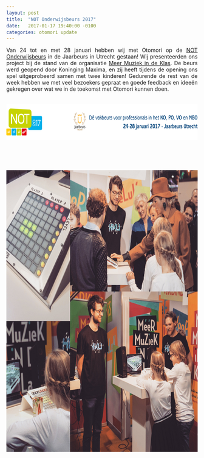 ```yaml
---
layout: post
title:  "NOT Onderwijsbeurs 2017"
date:   2017-01-17 19:40:00 -0100
categories: otomori update
---
```


<p style="text-align:justify">
	Van 24 tot en met 28 januari hebben wij met Otomori op de <a href="http://www.not-online.nl/nl-NL/Bezoeker.aspx?gclid=CPjByr_rydECFRa3GwodK9kGPg" target="_blank">NOT Onderwijsbeurs</a> in de Jaarbeurs in Utrecht gestaan! Wij presenteerden ons project bij de stand van de organisatie <a href="https://www.meermuziekindeklas.nl/news/85-koningin-en-minister-bezoeken-stand-op-de-not" target="_blank">Meer Muziek in de Klas</a>. De beurs werd geopend door Koninging Maxima, en zij heeft tijdens de opening ons spel uitgeprobeerd samen met twee kinderen! Gedurende de rest van de week hebben we met veel bezoekers gepraat en goede feedback en ideeën gekregen over wat we in de toekomst met Otomori kunnen doen.
</p>
&nbsp;

<a href="http://www.not-online.nl/nl-NL/Bezoeker.aspx?gclid=CPjByr_rydECFRa3GwodK9kGPg" target="blank">
	<img src="/NOT.png" alt="NOT Onderwijsbeurs 2017" width="740" height="95">
</a>

&nbsp;

&nbsp;

<a href="http://www.hku.nl/Opleidingen/MuziekEnTechnologie/NieuwsEnAgenda1/KoninginProbeertInnovatieveHKUmuziekgameVoorOnderwijsUit.htm" target="blank">
	<img src="/otomori_not-2017_comp.jpg" alt="Otomori presentatie op de Nationale Onderwijs Tentoonstelling" width="740" height="740">
</a>

&nbsp;

&nbsp;